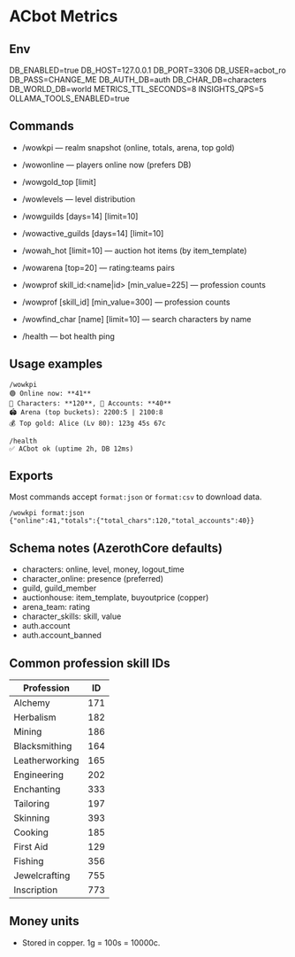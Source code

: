 ACbot Metrics
==============

Env
---

DB_ENABLED=true
DB_HOST=127.0.0.1
DB_PORT=3306
DB_USER=acbot_ro
DB_PASS=CHANGE_ME
DB_AUTH_DB=auth
DB_CHAR_DB=characters
DB_WORLD_DB=world
METRICS_TTL_SECONDS=8
INSIGHTS_QPS=5
OLLAMA_TOOLS_ENABLED=true

Commands
--------

- /wowkpi — realm snapshot (online, totals, arena, top gold)
- /wowonline — players online now (prefers DB)
- /wowgold_top [limit]
- /wowlevels — level distribution
- /wowguilds [days=14] [limit=10]
- /wowactive_guilds [days=14] [limit=10]
- /wowah_hot [limit=10] — auction hot items (by item_template)
- /wowarena [top=20] — rating:teams pairs

- /wowprof skill_id:<name|id> [min_value=225] — profession counts
- /wowprof [skill_id] [min_value=300] — profession counts
- /wowfind_char [name] [limit=10] — search characters by name
- /health — bot health ping

Usage examples
--------------

```text
/wowkpi
🟢 Online now: **41**
🧍 Characters: **120**, 👤 Accounts: **40**
🏟️ Arena (top buckets): 2200:5 | 2100:8
💰 Top gold: Alice (Lv 80): 123g 45s 67c
```

```text
/health
✅ ACbot ok (uptime 2h, DB 12ms)
```

Exports
-------

Most commands accept `format:json` or `format:csv` to download data.

```text
/wowkpi format:json
{"online":41,"totals":{"total_chars":120,"total_accounts":40}}
```

Schema notes (AzerothCore defaults)
-----------------------------------

- characters: online, level, money, logout_time
- character_online: presence (preferred)
- guild, guild_member
- auctionhouse: item_template, buyoutprice (copper)
- arena_team: rating
- character_skills: skill, value
- auth.account
- auth.account_banned

Common profession skill IDs
---------------------------

| Profession       | ID  |
|------------------|-----|
| Alchemy          | 171 |
| Herbalism        | 182 |
| Mining           | 186 |
| Blacksmithing    | 164 |
| Leatherworking   | 165 |
| Engineering      | 202 |
| Enchanting       | 333 |
| Tailoring        | 197 |
| Skinning         | 393 |
| Cooking          | 185 |
| First Aid        | 129 |
| Fishing          | 356 |
| Jewelcrafting    | 755 |
| Inscription      | 773 |

Money units
-----------

- Stored in copper. 1g = 100s = 10000c.

